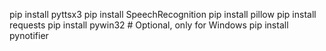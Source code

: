 pip install pyttsx3
pip install SpeechRecognition
pip install pillow
pip install requests
pip install pywin32  # Optional, only for Windows
pip install pynotifier
